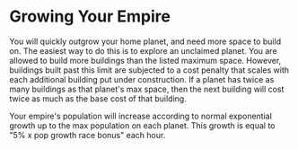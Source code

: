 # Growing Your Empire

You will quickly outgrow your home planet, and need more space to build on.  The easiest way to do this is to explore an unclaimed planet. You are allowed to build more buildings than the listed maximum space. However, buildings built past this limit are subjected to a cost penalty that scales with each additional building put under construction. If a planet has twice as many buildings as that planet's max space, then the next building will cost twice as much as the base cost of that building. 

Your empire's population will increase according to normal exponential growth up to the max population on each planet. This growth is equal to "5% x pop growth race bonus" each hour.